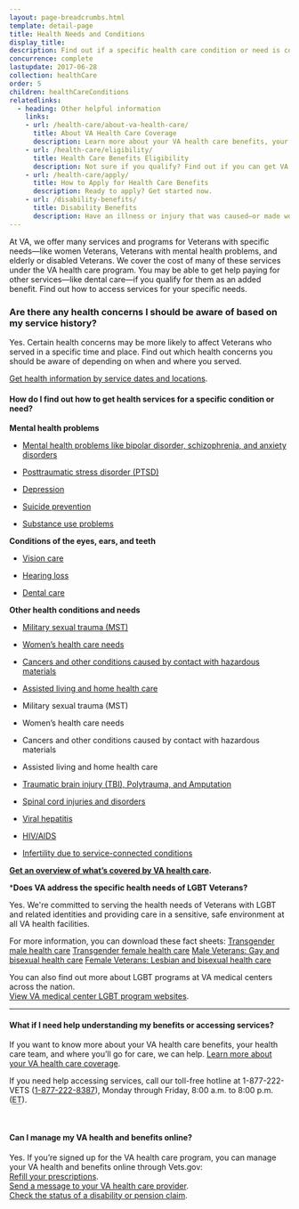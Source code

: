 ```yaml
---
layout: page-breadcrumbs.html
template: detail-page
title: Health Needs and Conditions
display_title:
description: Find out if a specific health care condition or need is covered under VA health care benefits. Learn how to access services.
concurrence: complete
lastupdate: 2017-06-28
collection: healthCare
order: 5
children: healthCareConditions
relatedlinks:
  - heading: Other helpful information
    links:
    - url: /health-care/about-va-health-care/
      title: About VA Health Care Coverage
      description: Learn more about your VA health care benefits, your health care team, and where you’ll go for care.
    - url: /health-care/eligibility/
      title: Health Care Benefits Eligibility
      description: Not sure if you qualify? Find out if you can get VA health care benefits.
    - url: /health-care/apply/
      title: How to Apply for Health Care Benefits
      description: Ready to apply? Get started now.
    - url: /disability-benefits/
      title: Disability Benefits
      description: Have an illness or injury that was caused—or made worse—by your active-duty service? Find out if you can get disability compensation (monthly payments) from VA.
---
```

<div itemscope itemtype="http://schema.org/FAQPage">
<div itemprop="description" class="va-introtext">

At VA, we offer many services and programs for Veterans with specific needs—like women Veterans, Veterans with mental health problems, and elderly or disabled Veterans. We cover the cost of many of these services under the VA health care program. You may be able to get help paying for other services—like dental care—if you qualify for them as an added benefit. Find out how to access services for your specific needs.

</div>

<div class="feature" markdown=“1”>
  
### Are there any health concerns I should be aware of based on my service history?

Yes. Certain health concerns may be more likely to affect Veterans who served in a specific time and place. Find out which health concerns you should be aware of depending on when and where you served. <br>

[Get health information by service dates and locations](/health-care/health-conditions/conditions-related-to-service-era/). 

</div>

<div itemscope itemtype="http://schema.org/Question">

<h4 itemprop="name">How do I find out how to get health services for a specific condition or need?</h4>
<div itemprop="acceptedAnswer" itemscope itemtype="http://schema.org/Answer">
<div itemprop="text"> 

**Mental health problems**

- [Mental health problems like bipolar disorder, schizophrenia, and anxiety disorders](/health-care/health-conditions/mental-health/)

- [Posttraumatic stress disorder (PTSD)](/health-care/health-conditions/mental-health/ptsd/)

- [Depression](/health-care/health-conditions/mental-health/depression/)

- [Suicide prevention](/health-care/health-conditions/mental-health/suicide-prevention/)

- [Substance use problems](/health-care/health-conditions/substance-use-problems/)

**Conditions of the eyes, ears, and teeth**

- [Vision care](/health-care/about-va-health-care/vision-care/)

- [Hearing loss](https://www.prosthetics.va.gov/psas/Hearing_Aids.asp)

- [Dental care](/health-care/about-va-health-care/dental-care/)

**Other health conditions and needs**

- [Military sexual trauma (MST)](/health-care/health-conditions/military-sexual-trauma/)

- [Women’s health care needs](/health-care/health-conditions/womens-health-care-needs/)

- [Cancers and other conditions caused by contact with hazardous materials](/health-care/health-conditions/exposure-to-hazardous-materials/)

- [Assisted living and home health care](/health-care/about-va-health-care/assisted-living-and-home-health-care/)

- Military sexual trauma (MST)

- Women’s health care needs

- Cancers and other conditions caused by contact with hazardous materials

- Assisted living and home health care

- [Traumatic brain injury (TBI), Polytrauma, and Amputation](https://www.polytrauma.va.gov) 

- [Spinal cord injuries and disorders](https://www.sci.va.gov/)

- [Viral hepatitis](https://www.hepatitis.va.gov/patient/index.asp)

- [HIV/AIDS](https://www.hiv.va.gov/patient/index.asp)

- [Infertility due to service-connected conditions](https://www.va.gov/COMMUNITYCARE/programs/veterans/ivf.asp)


**[Get an overview of what’s covered by VA health care](/health-care/about-va-health-care/).**


</div>
</div>
</div>

***Does VA address the specific health needs of LGBT Veterans?** <br>

Yes. We're committed to serving the health needs of Veterans with LGBT and related identities and providing care in a sensitive, safe environment at all VA health facilities. <br>

For more information, you can download these fact sheets:
[Transgender male health care](https://www.patientcare.va.gov/LGBT/docs/va-pcs-lgbt-factsheet-transgender-male.pdf#)
[Transgender female health care](https://www.patientcare.va.gov/LGBT/docs/va-pcs-lgbt-factsheet-transgender-female.pdf#)
[Male Veterans: Gay and bisexual health care](https://www.patientcare.va.gov/LGBT/docs/va-pcs-lgbt-factsheet-gay-bisexual.pdf#)
[Female Veterans: Lesbian and bisexual health care](https://www.patientcare.va.gov/LGBT/docs/va-pcs-lgbt-factsheet-lesbian-bisexual.pdf#)

You can also find out more about LGBT programs at VA medical centers across the nation. <br>
[View VA medical center LGBT program websites](https://www.patientcare.va.gov/LGBT/VAFacilities.asp).



------

<div itemscope itemtype="http://schema.org/Question">

<h4 itemprop="name">What if I need help understanding my benefits or accessing services?</h4>
<div itemprop="acceptedAnswer" itemscope itemtype="http://schema.org/Answer">
<div itemprop="text">

If you want to know more about your VA health care benefits, your health care team, and where you’ll go for care, we can help. [Learn more about your VA health care coverage](/health-care/about-va-health-care/).

If you need help accessing services, call our toll-free hotline at 1-877-222-VETS (<a href="tel:+1-877-222-8387">1-877-222-8387</a>), Monday through Friday, 8:00 a.m. to 8:00 p.m. (<abbr title="eastern time">ET</abbr>).

</div>
</div>
</div>
<br>

<div itemscope itemtype="http://schema.org/Question">

<h4 itemprop="name">Can I manage my VA health and benefits online?</h4>
<div itemprop="acceptedAnswer" itemscope itemtype="http://schema.org/Answer">
<div itemprop="text">

Yes. If you’re signed up for the VA health care program, you can manage your VA health and benefits online through Vets.gov: <br>
[Refill your prescriptions](/health-care/prescriptions/). <br>
[Send a message to your VA health care provider](/health-care/messaging/). <br>
[Check the status of a disability or pension claim](/track-claims/).

</div>
</div>
</div>
</div>
